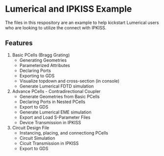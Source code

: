 # Lumerical and IPKISS Example
The files in this respository are an example to help kickstart Lumerical users who are looking to utilize the connect with IPKISS. 

## Features
1. Basic PCells (Bragg Grating)
   - Generating Geometries
   - Parameterized Attributes
   - Declaring Ports
   - Exporting to GDS
   - Visualize topdown and cross-section (in console)
   - Generate Lumerical FDTD simulation
2. Advance PCells - Contradirectional Coupler
   - Generate Geometries from Basic PCells
   - Declaring Ports in Nested PCells
   - Export to GDS
   - Generate Lumerical EME simulation
   - Export and Load S-Parameter Files
   - Device Transmission in IPKISS
3. Circuit Design File
   - Instancing, placing, and connectiong PCells
   - Circuit Simulation
   - Cicuit Transmission in IPKISS
   - Export to GDS
